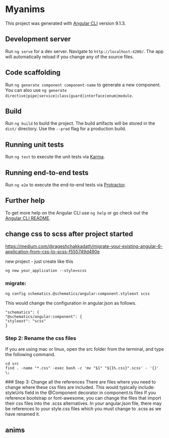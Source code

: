 # Myanims

This project was generated with [Angular CLI](https://github.com/angular/angular-cli) version 9.1.3.

## Development server

Run `ng serve` for a dev server. Navigate to `http://localhost:4200/`. The app will automatically reload if you change any of the source files.

## Code scaffolding

Run `ng generate component component-name` to generate a new component. You can also use `ng generate directive|pipe|service|class|guard|interface|enum|module`.

## Build

Run `ng build` to build the project. The build artifacts will be stored in the `dist/` directory. Use the `--prod` flag for a production build.

## Running unit tests

Run `ng test` to execute the unit tests via [Karma](https://karma-runner.github.io).

## Running end-to-end tests

Run `ng e2e` to execute the end-to-end tests via [Protractor](http://www.protractortest.org/).

## Further help

To get more help on the Angular CLI use `ng help` or go check out the [Angular CLI README](https://github.com/angular/angular-cli/blob/master/README.md).

## change css to scss after project started

https://medium.com/@rageshchakkadath/migrate-your-existing-angular-6-application-from-css-to-scss-f555749d490e

new project - just create like this

```
ng new your_application --style=scss
```

### migrate:

```
ng config schematics.@schematics/angular:component.styleext scss
```
This would change the configuration in angular.json as follows.
```
"schematics": {
"@schematics/angular:component": {
"styleext": "scss"
}
```

### Step 2: Rename the css files
If you are using mac or linux, open the src folder from the terminal, and type the following command.

```
cd src
find . -name "*.css" -exec bash -c 'mv "$1" "${1%.css}".scss' - '{}' \;
```

### Step 3: Change all the references
There are files where you need to change where these css files are included. This would typically include:
styleUrls field in the @Component decorator in component.ts files
If you reference bootstrap or font-awesome, you can change the files that import their css files into the .scss alternatives.
In your angular.json file, there may be references to your style.css files which you must change to .scss as we have renamed it.


## anims


